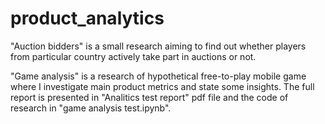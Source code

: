 # product_analytics
"Auction bidders" is a small research aiming to find out whether players from particular country actively take part in auctions or not. 

"Game analysis" is a research of hypothetical free-to-play mobile game where I investigate main product metrics and state some insights. The full report is presented in "Analitics test report" pdf file and the code of research in "game analysis test.ipynb".
